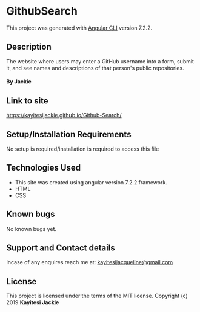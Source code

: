 # GithubSearch

This project was generated with [Angular CLI](https://github.com/angular/angular-cli) version 7.2.2.

## Description
The website where users may enter a GitHub username into a form, submit it, and see names and descriptions of that person's public repositories.
#### By **Jackie**

## Link to site
https://kayitesijackie.github.io/Github-Search/

## Setup/Installation Requirements
No setup is required/installation is required to access this file
## Technologies Used
* This site was created using angular version 7.2.2 framework.
* HTML
* CSS
## Known bugs
No known bugs yet.

## Support and Contact details
Incase of any enquires reach me at: kayitesijacqueline@gmail.com

## License
This project is licensed under the terms of the MIT license. Copyright (c) 2019 **Kayitesi Jackie**
